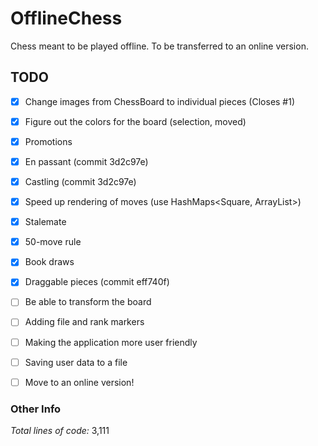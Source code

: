 # OfflineChess

Chess meant to be played offline. To be transferred to an online version.  


## TODO

 - [x] Change images from ChessBoard to individual pieces (Closes #1)

 - [x] Figure out the colors for the board (selection, moved)

 - [x] Promotions
 - [x] En passant (commit 3d2c97e)

 - [x] Castling (commit 3d2c97e)

 - [x] Speed up rendering of moves (use HashMaps<Square, ArrayList<Moves>>)
 - [x] Stalemate
 - [x] 50-move rule
 - [x] Book draws
 
 - [x] Draggable pieces (commit eff740f)
 
 - [ ] Be able to transform the board
 
 - [ ] Adding file and rank markers
 - [ ] Making the application more user friendly

 - [ ] Saving user data to a file

 - [ ] Move to an online version!  

### Other Info
_Total lines of code:_ 3,111
